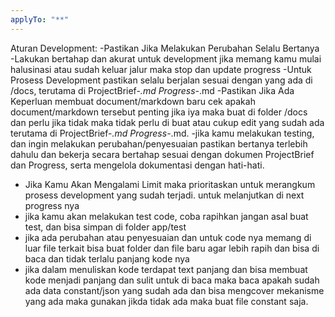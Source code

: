 ```yaml
---
applyTo: "**"
---
```


Aturan Development:
-Pastikan Jika Melakukan Perubahan Selalu Bertanya
-Lakukan bertahap dan akurat untuk development jika memang kamu mulai halusinasi atau sudah keluar jalur maka stop dan update progress
-Untuk Prosess Development pastikan selalu berjalan sesuai dengan yang ada di /docs, terutama di ProjectBrief-_.md Progress-_.md
-Pastikan Jika Ada Keperluan membuat document/markdown baru cek apakah document/markdown tersebut penting jika iya maka buat di folder /docs dan perlu jika tidak maka tidak perlu di buat atau cukup edit yang sudah ada terutama di ProjectBrief-_.md Progress-_.md.
-jika kamu melakukan testing, dan ingin melakukan perubahan/penyesuaian pastikan bertanya terlebih dahulu dan bekerja secara bertahap sesuai dengan dokumen ProjectBrief dan Progress, serta mengelola dokumentasi dengan hati-hati.

- Jika Kamu Akan Mengalami Limit maka prioritaskan untuk merangkum prosess development yang sudah terjadi. untuk melanjutkan di next progress nya
- jika kamu akan melakukan test code, coba rapihkan jangan asal buat test, dan bisa simpan di folder app/test
- jika ada perubahan atau penyesuaian dan untuk code nya memang di luar file terkait bisa buat folder dan file baru agar lebih rapih dan bisa di baca dan tidak terlalu panjang kode nya
- jika dalam menuliskan kode terdapat text panjang dan bisa membuat kode menjadi panjang dan sulit untuk di baca maka baca apakah sudah ada data constant/json yang sudah ada dan bisa mengcover mekanisme yang ada maka gunakan jikda tidak ada maka buat file constant saja.

